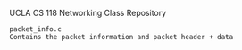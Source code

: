 UCLA CS 118 Networking Class Repository

```
packet_info.c
Contains the packet information and packet header + data
```
